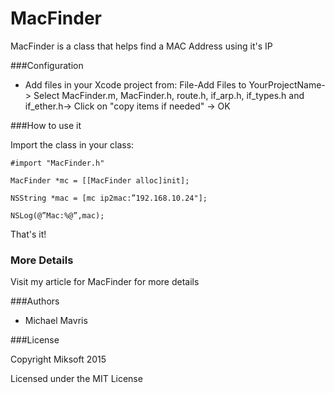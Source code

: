 
MacFinder
======

MacFinder is a class that helps find a MAC Address using it's IP


###Configuration

+ Add files in your Xcode project from: File-Add Files to YourProjectName-> Select MacFinder.m, MacFinder.h, route.h, if_arp.h, if_types.h and if_ether.h-> Click on "copy items if needed" -> OK

###How to use it

Import the class in your class:

```
#import "MacFinder.h"
```


```
MacFinder *mc = [[MacFinder alloc]init]; 

NSString *mac = [mc ip2mac:”192.168.10.24"]; 

NSLog(@”Mac:%@”,mac);
```

That's it!

### More Details
Visit my article for MacFinder for more details

###Authors

* Michael Mavris

###License

Copyright Miksoft 2015

Licensed under the MIT License
